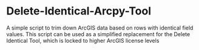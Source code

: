 # Delete-Identical-Arcpy-Tool
A simple script to trim down ArcGIS data based on rows with identical field values. This script can be used as a simplified replacement for the Delete Identical Tool, which is locked to higher ArcGIS license levels
